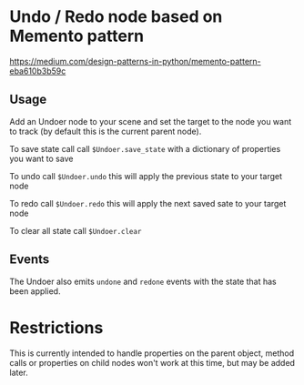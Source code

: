 # Undo / Redo node based on Memento pattern

https://medium.com/design-patterns-in-python/memento-pattern-eba610b3b59c

## Usage

Add an Undoer node to your scene and set the target to the node you want to track (by default this is the current parent node).

To save state call call `$Undoer.save_state` with a dictionary of properties you want to save

To undo call `$Undoer.undo` this will apply the previous state to your target node

To redo call `$Undoer.redo` this will apply the next saved sate to your target node

To clear all state call `$Undoer.clear`

## Events

The Undoer also emits `undone` and `redone` events with the state that has been applied.

# Restrictions 

This is currently intended to handle properties on the parent object, method calls or properties on child nodes won't work at this time, but may be added later.
